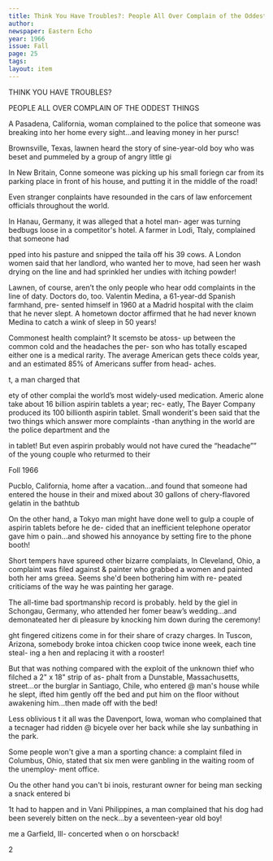 ```yaml
---
title: Think You Have Troubles?: People All Over Complain of the Oddest Things
author: 
newspaper: Eastern Echo
year: 1966
issue: Fall
page: 25
tags:
layout: item
---
```

THINK YOU HAVE TROUBLES?

PEOPLE ALL OVER COMPLAIN OF THE ODDEST THINGS

A Pasadena, California, woman complained to the police that someone was breaking into her home every sight...and leaving money in her pursc!

Brownsville, Texas, lawnen heard the story of sine-year-old boy who was beset and pummeled by a group of angry little gi

In New Britain, Conne someone was picking up his small foriegn car from its parking place in front of his house, and putting it in the middle of the road!

Even stranger conplaints have resounded in the cars of law enforcement officials throughout the world.

In Hanau, Germany, it was alleged that a hotel man- ager was turning bedbugs loose in a competitor's hotel. A farmer in Lodi, Ttaly, complained that someone had

pped into his pasture and snipped the taila off his 39 cows. A London women said that her landlord, who wanted her to move, had seen her wash drying on the line and had sprinkled her undies with itching powder!

Lawnen, of course, aren’t the only people who hear odd complaints in the line of daty. Doctors do, too. Valentin Medina, a 61-year-dd Spanish farmhand, pre- sented himself in 1960 at a Madrid hospital with the claim that he never slept. A hometown doctor affirmed that he had never known Medina to catch a wink of sleep in 50 years!

Commonest health complaint? It scemsto be atoss- up between the common cold and the headaches the per- son who has totally escaped either one is a medical rarity. The average American gets thece colds year, and an estimated 85% of Americans suffer from head- aches.

t, a man charged that

ety of other complai the world’s most widely-used medication. Americ alone take about 16 billion aspirin tablets a year; rec- eatly, The Bayer Company produced its 100 billionth aspirin tablet. Small wonderit's been said that the two things which answer more complaints -than anything in the world are the police department and the

in tablet! But even aspirin probably would not have cured the “headache”” of the young couple who returmed to their

Foll 1966

Pucblo, California, home after a vacation...and found that someone had entered the house in their and mixed about 30 gallons of chery-flavored gelatin in the bathtub

On the other hand, a Tokyo man might have done well to gulp a couple of aspirin tablets before he de- cided that an inefficient telephone operator gave him o pain...and showed his annoyance by setting fire to the phone booth!

Short tempers have spureed other bizarre complaiats, In Cleveland, Ohio, a complaint was filed against & painter who grabbed a women and painted both her ams greea. Seems she'd been bothering him with re- peated criticiams of the way he was painting her garage.

The all-time bad sportmanship record is probably. held by the giel in Schongau, Germany, who attended her fomer beaw’s wedding...and demonateated her di pleasure by knocking him down during the ceremony!

ght fingered citizens come in for their share of crazy charges. In Tuscon, Arizona, somebody broke intoa chicken coop twice inone week, each tine steal- ing a hen and replacing it with a rooster!

But that was nothing compared with the exploit of the unknown thief who filched a 2" x 18" strip of as- phalt from a Dunstable, Massachusetts, street...or the burglar in Santiago, Chile, who entered @ man's house while he slept, ifted him gently off the bed and put him on the floor without awakening him...then made off with the bed!

Less oblivious t it all was the Davenport, lowa, woman who complained that a tecnager had ridden @ bicyele over her back while she lay sunbathing in the park.

Some people won't give a man a sporting chance: a complaint filed in Columbus, Ohio, stated that six men were ganbling in the waiting room of the unemploy- ment office.

Ou the other hand you can't bi inois, resturant owner for being man secking a snack entered bi

1t had to happen and in Vani Philippines, a man complained that his dog had been severely bitten on the neck...by a seventeen-year old boy!

me a Garfield, Ill- concerted when o on horscback!

2
